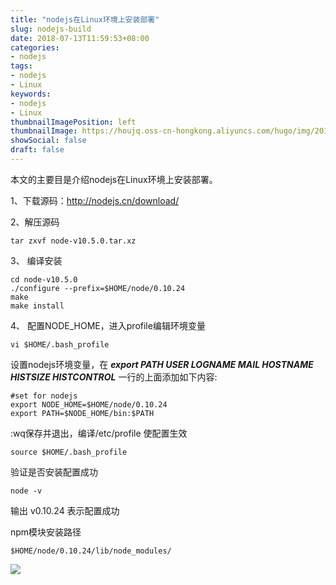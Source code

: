 ```yaml
---
title: "nodejs在Linux环境上安装部署"
slug: nodejs-build
date: 2018-07-13T11:59:53+08:00
categories:
- nodejs
tags:
- nodejs
- Linux
keywords:
- nodejs
- Linux
thumbnailImagePosition: left
thumbnailImage: https://houjq.oss-cn-hongkong.aliyuncs.com/hugo/img/20190602175852.jpg
showSocial: false
draft: false
---
```


本文的主要目是介绍nodejs在Linux环境上安装部署。
<!--more-->

1、下载源码：http://nodejs.cn/download/

2、解压源码

```
tar zxvf node-v10.5.0.tar.xz
```

3、 编译安装

```
cd node-v10.5.0
./configure --prefix=$HOME/node/0.10.24
make
make install
```

4、 配置NODE_HOME，进入profile编辑环境变量

```
vi $HOME/.bash_profile
```

设置nodejs环境变量，在 ***export PATH USER LOGNAME MAIL HOSTNAME HISTSIZE HISTCONTROL*** 一行的上面添加如下内容:

```
#set for nodejs
export NODE_HOME=$HOME/node/0.10.24
export PATH=$NODE_HOME/bin:$PATH
```

:wq保存并退出，编译/etc/profile 使配置生效

```
source $HOME/.bash_profile
```

验证是否安装配置成功

```
node -v
```

输出 v0.10.24 表示配置成功

npm模块安装路径

```
$HOME/node/0.10.24/lib/node_modules/
```


![](https://houjq.oss-cn-hongkong.aliyuncs.com/hugo/img/20190602180548.jpg?x-oss-process=style/250_250)